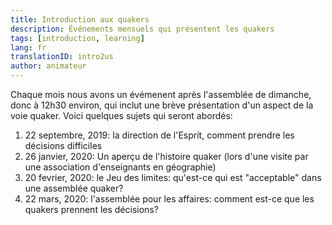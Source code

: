 ```yaml
---
title: Introduction aux quakers
description: Événements mensuels qui présentent les quakers
tags: [introduction, learning]
lang: fr
translationID: intro2us
author: animateur
---
```

Chaque mois nous avons un évémenent après l'assemblée de dimanche, donc à 12h30 environ, qui inclut une brève présentation d'un aspect de la voie quaker. Voici quelques sujets qui seront abordés:

1. 22 septembre, 2019: la direction de l'Esprit, comment prendre les décisions difficiles
1. 26 janvier, 2020: Un aperçu de l'histoire quaker (lors d'une visite par une association d'enseignants en géographie)
1. 20 fevrier, 2020: le Jeu des limites: qu'est-ce qui est "acceptable" dans une assemblée quaker?
1. 22 mars, 2020: l'assemblée pour les affaires: comment est-ce que les quakers prennent les décisions?
